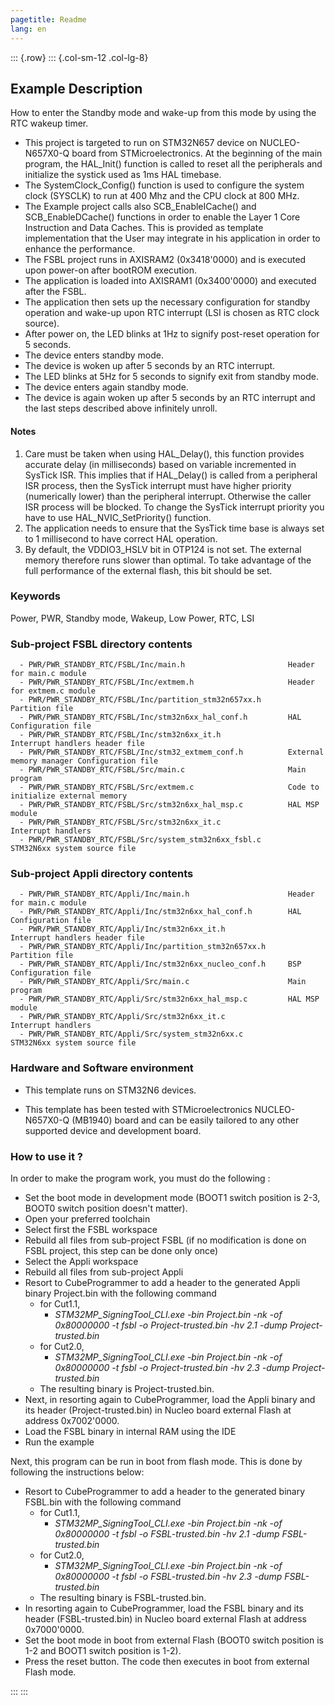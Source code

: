 ```yaml
---
pagetitle: Readme
lang: en
---
```

::: {.row}
::: {.col-sm-12 .col-lg-8}


## <b>Example Description</b>

How to enter the Standby mode and wake-up from this mode by using the RTC wakeup timer.


- This project is targeted to run on STM32N657 device on NUCLEO-N657X0-Q board from STMicroelectronics.
At the beginning of the main program, the HAL_Init() function is called to reset
all the peripherals and initialize the systick used as 1ms HAL timebase.
- The SystemClock_Config() function is used to configure the system clock (SYSCLK)
to run at 400 Mhz and the CPU clock at 800 MHz.
- The Example project calls also SCB_EnableICache() and SCB_EnableDCache() functions in order to enable
the Layer 1 Core Instruction and Data Caches. This is provided as template implementation that the User may
integrate in his application in order to enhance the performance.
- The FSBL project runs in AXISRAM2 (0x3418'0000) and is executed upon power-on after bootROM execution.
- The application is loaded into AXISRAM1 (0x3400'0000) and executed after the FSBL.
- The application then sets up the necessary configuration for standby operation and wake-up upon RTC interrupt (LSI is chosen as RTC clock source).
- After power on, the LED blinks at 1Hz to signify post-reset operation for 5 seconds.
- The device enters standby mode.
- The device is woken up after 5 seconds by an RTC interrupt.
- The LED blinks at 5Hz for 5 seconds to signify exit from standby mode.
- The device enters again standby mode.
- The device is again woken up after 5 seconds by an RTC interrupt and the last steps described above infinitely unroll. 

#### <b>Notes</b>

 1. Care must be taken when using HAL_Delay(), this function provides accurate delay (in milliseconds)
    based on variable incremented in SysTick ISR. This implies that if HAL_Delay() is called from
    a peripheral ISR process, then the SysTick interrupt must have higher priority (numerically lower)
    than the peripheral interrupt. Otherwise the caller ISR process will be blocked.
    To change the SysTick interrupt priority you have to use HAL_NVIC_SetPriority() function.
 2. The application needs to ensure that the SysTick time base is always set to 1 millisecond
    to have correct HAL operation.
 3. By default, the VDDIO3_HSLV bit in OTP124 is not set. The external memory therefore runs slower than optimal.
     To take advantage of the full performance of the external flash, this bit should be set.


### <b>Keywords</b>

Power, PWR, Standby mode, Wakeup, Low Power, RTC, LSI


### <b>Sub-project FSBL directory contents</b>

      - PWR/PWR_STANDBY_RTC/FSBL/Inc/main.h                       Header for main.c module
      - PWR/PWR_STANDBY_RTC/FSBL/Inc/extmem.h                     Header for extmem.c module
      - PWR/PWR_STANDBY_RTC/FSBL/Inc/partition_stm32n657xx.h      Partition file
      - PWR/PWR_STANDBY_RTC/FSBL/Inc/stm32n6xx_hal_conf.h         HAL Configuration file
      - PWR/PWR_STANDBY_RTC/FSBL/Inc/stm32n6xx_it.h               Interrupt handlers header file
      - PWR/PWR_STANDBY_RTC/FSBL/Inc/stm32_extmem_conf.h          External memory manager Configuration file
      - PWR/PWR_STANDBY_RTC/FSBL/Src/main.c                       Main program
      - PWR/PWR_STANDBY_RTC/FSBL/Src/extmem.c                     Code to initialize external memory
      - PWR/PWR_STANDBY_RTC/FSBL/Src/stm32n6xx_hal_msp.c          HAL MSP module
      - PWR/PWR_STANDBY_RTC/FSBL/Src/stm32n6xx_it.c               Interrupt handlers
      - PWR/PWR_STANDBY_RTC/FSBL/Src/system_stm32n6xx_fsbl.c      STM32N6xx system source file

### <b>Sub-project Appli directory contents</b>

      - PWR/PWR_STANDBY_RTC/Appli/Inc/main.h                      Header for main.c module
      - PWR/PWR_STANDBY_RTC/Appli/Inc/stm32n6xx_hal_conf.h        HAL Configuration file
      - PWR/PWR_STANDBY_RTC/Appli/Inc/stm32n6xx_it.h              Interrupt handlers header file
      - PWR/PWR_STANDBY_RTC/Appli/Inc/partition_stm32n657xx.h     Partition file
      - PWR/PWR_STANDBY_RTC/Appli/Inc/stm32n6xx_nucleo_conf.h     BSP Configuration file 
      - PWR/PWR_STANDBY_RTC/Appli/Src/main.c                      Main program
      - PWR/PWR_STANDBY_RTC/Appli/Src/stm32n6xx_hal_msp.c         HAL MSP module
      - PWR/PWR_STANDBY_RTC/Appli/Src/stm32n6xx_it.c              Interrupt handlers
      - PWR/PWR_STANDBY_RTC/Appli/Src/system_stm32n6xx.c          STM32N6xx system source file

### <b>Hardware and Software environment</b>

  - This template runs on STM32N6 devices.

  - This template has been tested with STMicroelectronics NUCLEO-N657X0-Q (MB1940)
    board and can be easily tailored to any other supported device
    and development board.


### <b>How to use it ?</b>

In order to make the program work, you must do the following :

 - Set the boot mode in development mode (BOOT1 switch position is 2-3, BOOT0 switch position doesn't matter).
 - Open your preferred toolchain
 - Select first the FSBL workspace
 - Rebuild all files from sub-project FSBL (if no modification is done on FSBL project, this step can be done only once)
 - Select the Appli workspace
 - Rebuild all files from sub-project Appli
 - Resort to CubeProgrammer to add a header to the generated Appli binary Project.bin with the following command
   - for Cut1.1,
     - *STM32MP_SigningTool_CLI.exe -bin Project.bin -nk -of 0x80000000 -t fsbl -o Project-trusted.bin -hv 2.1 -dump Project-trusted.bin*
   - for Cut2.0, 
      - *STM32MP_SigningTool_CLI.exe -bin Project.bin -nk -of 0x80000000 -t fsbl -o Project-trusted.bin -hv 2.3 -dump Project-trusted.bin*
   - The resulting binary is Project-trusted.bin.
 - Next, in resorting again to CubeProgrammer, load the Appli binary and its header (Project-trusted.bin) in Nucleo board external Flash at address 0x7002'0000.
 - Load the FSBL binary in internal RAM using the IDE
 - Run the example

 Next, this program can be run in boot from flash mode. This is done by following the instructions below:

 - Resort to CubeProgrammer to add a header to the generated binary FSBL.bin with the following command
   - for Cut1.1,
     - *STM32MP_SigningTool_CLI.exe -bin Project.bin -nk -of 0x80000000 -t fsbl -o FSBL-trusted.bin -hv 2.1 -dump FSBL-trusted.bin*
   - for Cut2.0, 
     - *STM32MP_SigningTool_CLI.exe -bin Project.bin -nk -of 0x80000000 -t fsbl -o FSBL-trusted.bin -hv 2.3 -dump FSBL-trusted.bin*
   - The resulting binary is FSBL-trusted.bin.       
 - In resorting again to CubeProgrammer, load the FSBL binary and its header (FSBL-trusted.bin) in Nucleo board external Flash at address 0x7000'0000.
 - Set the boot mode in boot from external Flash (BOOT0 switch position is 1-2 and BOOT1 switch position is 1-2).
 - Press the reset button. The code then executes in boot from external Flash mode.

:::
:::


